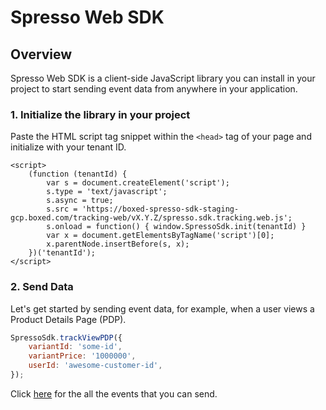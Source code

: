 # Spresso Web SDK

## Overview

Spresso Web SDK is a client-side JavaScript library you can install in your project to start sending event data from anywhere in your application.
### 1. Initialize the library in your project

Paste the HTML script tag snippet within the `<head>` tag of your page and initialize with your tenant ID.

```
<script>
    (function (tenantId) {
        var s = document.createElement('script');
        s.type = 'text/javascript';
        s.async = true;
        s.src = 'https://boxed-spresso-sdk-staging-gcp.boxed.com/tracking-web/vX.Y.Z/spresso.sdk.tracking.web.js';
        s.onload = function() { window.SpressoSdk.init(tenantId) }
        var x = document.getElementsByTagName('script')[0];
        x.parentNode.insertBefore(s, x);
    })('tenantId');
</script>
```

### 2. Send Data

Let's get started by sending event data, for example, when a user views a Product Details Page (PDP).

```javascript
SpressoSdk.trackViewPDP({
    variantId: 'some-id',
    variantPrice: '1000000',
    userId: 'awesome-customer-id',
});
```

Click [here](/docs/SpressoSdk.html) for the all the events that you can send. 